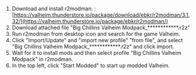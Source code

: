 1. Download and install r2modman: : [https://valheim.thunderstore.io/package/download/ebkr/r2modman/3.1.32/](https://valheim.thunderstore.io/package/ebkr/r2modman/)
2. Download attached file "Big Chillins Valheim Modpack_************.r2z"
3. Run r2modman from desktop icon and search for the game Valheim.
4. Click "Import/Update" and "import new profile" "from file",  and select "Big Chillins Valheim Modpack_************.r2z" and click import.
5. Wait for it to install mods and then select profile "Big Chillins Valheim Modpack" in r2modman.
6. In the top left, click "Start Modded" to start up modded Valheim.
